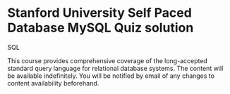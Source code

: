 # Stanford University Self Paced Database MySQL Quiz solution

SQL

This course provides comprehensive coverage of the long-accepted standard query language for relational database systems. The content will be available indefinitely. You will be notified by email of any changes to content availability beforehand.

